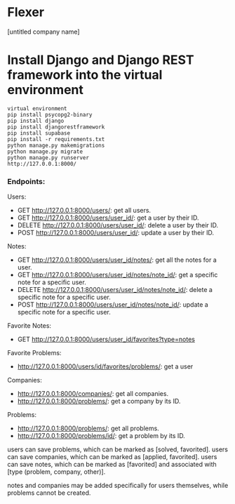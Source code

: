 # Flexer

[untitled company name]

# Install Django and Django REST framework into the virtual environment

```
virtual environment
pip install psycopg2-binary
pip install django
pip install djangorestframework
pip install supabase
pip install -r requirements.txt
python manage.py makemigrations
python manage.py migrate
python manage.py runserver
http://127.0.0.1:8000/
```

### Endpoints:

Users:

- GET http://127.0.0.1:8000/users/: get all users.
- GET http://127.0.0.1:8000/users/user_id/: get a user by their ID.
- DELETE http://127.0.0.1:8000/users/user_id/: delete a user by their ID.
- POST http://127.0.0.1:8000/users/user_id/: update a user by their ID.

Notes:

- GET http://127.0.0.1:8000/users/user_id/notes/: get all the notes for a user.
- GET http://127.0.0.1:8000/users/user_id/notes/note_id/: get a specific note for a specific user.
- DELETE http://127.0.0.1:8000/users/user_id/notes/note_id/: delete a specific note for a specific user.
- POST http://127.0.0.1:8000/users/user_id/notes/note_id/: update a specific note for a specific user.

Favorite Notes:

- GET http://127.0.0.1:8000/users/user_id/favorites?type=notes

Favorite Problems:

- http://127.0.0.1:8000/users/id/favorites/problems/: get a user

Companies:

- http://127.0.0.1:8000/companies/: get all companies.
- http://127.0.0.1:8000/problems/: get a company by its ID.

Problems:

- http://127.0.0.1:8000/problems/: get all problems.
- http://127.0.0.1:8000/problems/id/: get a problem by its ID.

users can save problems, which can be marked as [solved, favorited].
users can save companies, which can be marked as [applied, favorited].
users can save notes, which can be marked as [favorited] and associated with [type (problem, company, other)].

notes and companies may be added specifically for users themselves, while problems cannot be created.
